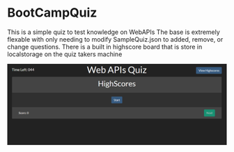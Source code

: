 # BootCampQuiz
This is a simple quiz to test knowledge on WebAPIs
The base is extremely flexable with only needing to modify SampleQuiz.json to added, remove, or change questions. There is a built in highscore board that is store in localstorage on the quiz takers machine


![Screenshot](./screenshot.png "SCREENSHOT")